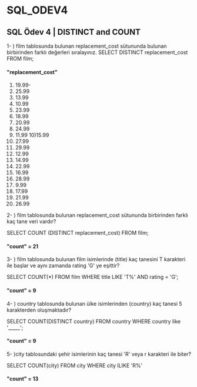 # SQL_ODEV4
## SQL Ödev 4 | DISTINCT and COUNT

1- ) film tablosunda bulunan replacement_cost sütununda bulunan birbirinden farklı değerleri sıralayınız.
SELECT DISTINCT replacement_cost FROM film;


#### "replacement_cost"
1) 19.99-
2) 25.99
3) 13.99
4) 10.99
5) 23.99
6) 18.99
7) 20.99
8) 24.99
9) 11.99
10)15.99
11) 27.99
12) 29.99
13) 12.99
14) 14.99
15) 22.99
16) 16.99
17) 28.99
18) 9.99
19) 17.99
20) 21.99
21) 26.99

2- ) film tablosunda bulunan replacement_cost sütununda birbirinden farklı kaç tane veri vardır?


SELECT COUNT (DISTINCT replacement_cost) FROM film;

#### "count" = 21

3- ) film tablosunda bulunan film isimlerinde (title) kaç tanesini T karakteri ile başlar ve aynı zamanda rating 'G' ye eşittir?

SELECT COUNT(*) FROM film 
WHERE title LIKE 'T%' AND rating = 'G';

#### "count" = 9

4- ) country tablosunda bulunan ülke isimlerinden (country) kaç tanesi 5 karakterden oluşmaktadır?

SELECT COUNT(DISTINCT country) FROM country 
WHERE country like '_____';
#### "count" = 9
5- )city tablosundaki şehir isimlerinin kaç tanesi 'R' veya r karakteri ile biter?


SELECT COUNT(city) FROM city 
WHERE city ILIKE 'R%'

#### "count" = 13
